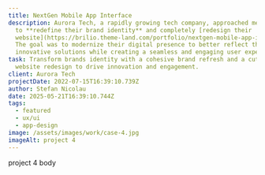 ```yaml
---
title: NextGen Mobile App Interface
description: Aurora Tech, a rapidly growing tech company, approached me
  to **redefine their brand identity** and completely [redesign their
  website](https://brilio.theme-land.com/portfolio/nextgen-mobile-app-interface/#).
  The goal was to modernize their digital presence to better reflect their
  innovative solutions while creating a seamless and engaging user experience.
task: Transform brands identity with a cohesive brand refresh and a cutting-edge
  website redesign to drive innovation and engagement.
client: Aurora Tech
projectDate: 2022-07-15T16:39:10.739Z
author: Stefan Nicolau
date: 2025-05-21T16:39:10.744Z
tags:
  - featured
  - ux/ui
  - app-design
image: /assets/images/work/case-4.jpg
imageAlt: project 4
---
```

p﻿roject 4 body